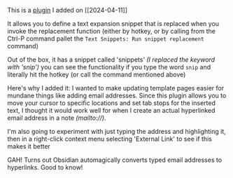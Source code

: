This is a [plugin](https://github.com/ArianaKhit/text-snippets-obsidian) I added on [[2024-04-11]]

It allows you to define a text expansion snippet that is replaced when you invoke the replacement function (either by hotkey, or by calling from the Ctrl-P command pallet the `Text Snippets: Run snippet replacement` command)

Out of the box, it has a snippet called 'snippets' _(I replaced the keyword with 'snip')_
you can see the functionality if you type the word `snip` and literally hit the hotkey (or call the command mentioned above)

Here's why I added it:
I wanted to make updating template pages easier for mundane things like adding email addresses.  Since this plugin allows you to move your cursor to specific locations and set tab stops for the inserted text, I thought it would work well for when I create an actual hyperlinked email address in a note _(mailto://)_.

I'm also going to experiment with just typing the address and highlighting it, then in a right-click context menu selecting 'External Link' to see if this makes it better

GAH!  Turns out Obsidian automagically converts typed email addresses to hyperlinks.  Good to know!
